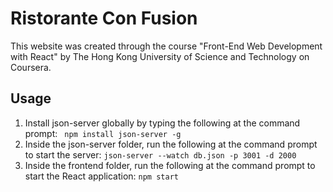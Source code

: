 # Ristorante Con Fusion

This website was created through the course "Front-End Web Development with React" by The Hong Kong University of Science and Technology on Coursera.

## Usage

1. Install json-server globally by typing the following at the command prompt:
` npm install json-server -g`
2. Inside the json-server folder, run the following at the command prompt to start the server:
`json-server --watch db.json -p 3001 -d 2000`
3. Inside the frontend folder, run the following at the command prompt to start the React application:
`npm start`
